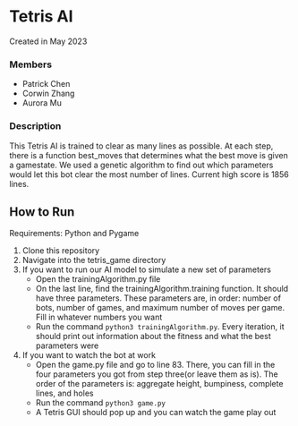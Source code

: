 # Tetris AI

Created in May 2023

### Members

- Patrick Chen
- Corwin Zhang
- Aurora Mu

### Description

This Tetris AI is trained to clear as many lines as possible. At each step, there is a function best_moves that determines what the best move is given a gamestate. We used a genetic algorithm to find out which parameters would let this bot clear the most number of lines. Current high score is 1856 lines.


## How to Run
Requirements: Python and Pygame

1. Clone this repository
2. Navigate into the tetris_game directory
3. If you want to run our AI model to simulate a new set of parameters
    - Open the trainingAlgorithm.py file
    - On the last line, find the trainingAlgorithm.training function. It should have three parameters. These parameters are, in order: number of bots, number of games, and maximum number of moves per game. Fill in whatever numbers you want
    - Run the command `python3 trainingAlgorithm.py`. Every iteration, it should print out information about the fitness and what the best parameters were
4. If you want to watch the bot at work
    - Open the game.py file and go to line 83. There, you can fill in the four parameters you got from step three(or leave them as is). The order of the parameters is: aggregate height, bumpiness, complete lines, and holes
    - Run the command `python3 game.py`
    - A Tetris GUI should pop up and you can watch the game play out
